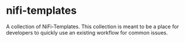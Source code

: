 # nifi-templates
A collection of NiFi-Templates. This collection is meant to be a place for developers to quickly use an existing workflow for common issues.
